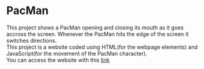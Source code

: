 # PacMan
This project shows a PacMan opening and closing its mouth as it goes accross the screen. Whenever the PacMan hits the edge of the screen it switches directions.<br>
This project is a website coded using HTML(for the webpage elements) and JavaScript(for the movement of the PacMan character).<br>
You can access the website with this [link]("https://shashankthirumale.github.io/PacMan/")

